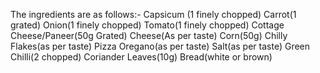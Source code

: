 The ingredients are as follows:-
Capsicum (1 finely chopped)
Carrot(1 grated)
Onion(1 finely chopped)
Tomato(1 finely chopped)
Cottage Cheese/Paneer(50g Grated)
Cheese(As per taste)
Corn(50g)
Chilly Flakes(as per taste)
Pizza Oregano(as per taste)
Salt(as per taste)
Green Chilli(2 chopped)
Coriander Leaves(10g)
Bread(white or brown)